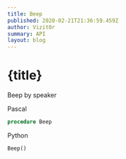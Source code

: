 ```yaml
---
title: Beep
published: 2020-02-21T21:36:59.459Z
author: Vizit0r
summary: API
layout: blog
---
```


# {title}

Beep by speaker



Pascal

```pascal
procedure Beep
```

Python

```python
Beep()
```
